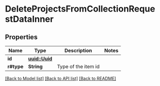 # DeleteProjectsFromCollectionRequestDataInner

## Properties

Name | Type | Description | Notes
------------ | ------------- | ------------- | -------------
**id** | [**uuid::Uuid**](uuid::Uuid.md) |  | 
**r#type** | **String** | Type of the item id | 

[[Back to Model list]](../README.md#documentation-for-models) [[Back to API list]](../README.md#documentation-for-api-endpoints) [[Back to README]](../README.md)


